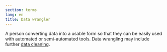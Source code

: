 ```yaml
---
section: terms
lang: en
title: Data wrangler
---
```


A person converting data into a usable form so that they can be easily used with automated or semi-automated tools. Data wrangling may include further [data cleaning](../data-cleaning/).
